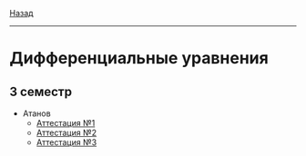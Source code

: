 [Назад](../../README.md)
***
# Дифференциальные уравнения
## 3 семестр
+ Атанов
  + [Аттестация №1](diffur-pr-att-1-fact.md)
  + [Аттестация №2](diffur-pr-att-2-fact.md)
  + [Аттестация №3](diffur-pr-att-3-fact.md)
